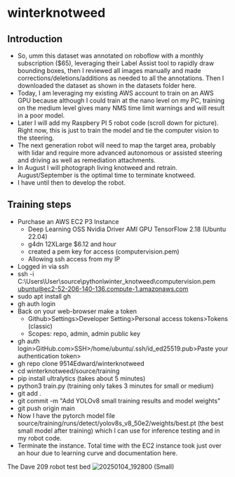 # winterknotweed

## Introduction
  - So, umm this dataset was annotated on roboflow with a monthly subscription ($65), leveraging their Label Assist tool to rapidly draw bounding boxes, then I reviewed all images manually and made corrections/deletions/additions as needed to all the annotations.  Then I downloaded the dataset as shown in the datasets folder here.
  - Today, I am leveraging my existing AWS account to train on an AWS GPU because although I could train at the nano level on my PC, training on the medium level gives many NMS time limit warnings and will result in a poor model.
  - Later I will add my Raspbery PI 5 robot code (scroll down for picture).  Right now, this is just to train the model and tie the computer vision to the steering.
  - The next generation robot will need to map the target area, probably with lidar and require more advanced autonomous or assisted steering and driving as well as remediation attachments.
  - In August I will photograph living knotweed and retrain. August/September is the optimal time to terminate knotweed.
  - I have until then to develop the robot.
## Training steps
  - Purchase an AWS EC2 P3 Instance
     - Deep Learning OSS Nvidia Driver AMI GPU TensorFlow 2.18 (Ubuntu 22.04)
     - g4dn 12XLarge $6.12 and hour
     - created a pem key for access (computervision.pem)
     - Allowing ssh access from my IP
  - Logged in via ssh
  - ssh -i C:\Users\User\source\python\winter_knotweed\computervision.pem ubuntu@ec2-52-206-140-136.compute-1.amazonaws.com
  - sudo apt install gh
  - gh auth login
  - Back on your web-browser make a token
    - Github>Settings>Developer Setting>Personal access tokens>Tokens (classic)
    - Scopes:  repo, admin, admin public key
  - gh auth login>GitHub.com>SSH>/home/ubuntu/.ssh/id_ed25519.pub>Paste your authentication token>
  - gh repo clone 9514Edward/winterknotweed
  - cd winterknotweed/source/training
  - pip install ultralytics (takes about 5 minutes)
  - python3 train.py (training only takes 3 minutes for small or medium)
  - git add .
  - git commit -m "Add YOLOv8 small training results and model weights"
  - git push origin main
  - Now I have the pytorch model file source/training/runs/detect/yolov8s_v8_50e2/weights/best.pt (the best small model after training) which I can use for inference testing and in my robot code.
  - Terminate the instance.  Total time with the EC2 instance took just over an hour due to learning curve and documentation here.

The Dave 209 robot test bed
 ![20250104_192800 (Small)](https://github.com/user-attachments/assets/59fe39b7-ece7-4dbe-a2ac-2eb8297dff12)
 


